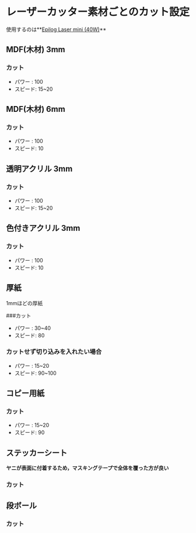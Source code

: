 # レーザーカッター素材ごとのカット設定
使用するのは**[Epilog Laser mini (40W)](https://jp.epiloglaser.com/%E3%83%AC%E3%83%BC%E3%82%B6%E3%83%BC%E3%83%9E%E3%82%B7%E3%83%B3/mini-helix-engraver-cutter/
)**



## MDF(木材) 3mm
### カット
- パワー : 100
- スピード: 15~20

## MDF(木材) 6mm
### カット
- パワー : 100
- スピード: 10

## 透明アクリル 3mm
### カット
- パワー : 100
- スピード: 15~20

## 色付きアクリル 3mm
### カット
- パワー : 100
- スピード: 10

## 厚紙
1mmほどの厚紙

###カット
- パワー : 30~40
- スピード: 80

### カットせず切り込みを入れたい場合
- パワー : 15~20
- スピード: 90~100

## コピー用紙
### カット

- パワー : 15~20
- スピード: 90



## ステッカーシート
**ヤニが表面に付着するため，マスキングテープで全体を覆った方が良い**
### カット



## 段ボール
### カット






